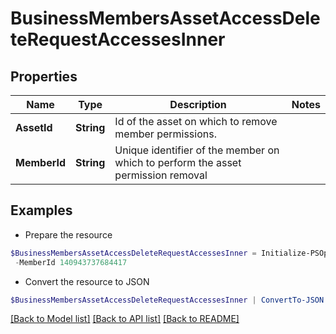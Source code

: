 # BusinessMembersAssetAccessDeleteRequestAccessesInner
## Properties

Name | Type | Description | Notes
------------ | ------------- | ------------- | -------------
**AssetId** | **String** | Id of the asset on which to remove member permissions. | 
**MemberId** | **String** | Unique identifier of the member on which to perform the asset permission removal | 

## Examples

- Prepare the resource
```powershell
$BusinessMembersAssetAccessDeleteRequestAccessesInner = Initialize-PSOpenAPIToolsBusinessMembersAssetAccessDeleteRequestAccessesInner  -AssetId 549755885175 `
 -MemberId 140943737684417
```

- Convert the resource to JSON
```powershell
$BusinessMembersAssetAccessDeleteRequestAccessesInner | ConvertTo-JSON
```

[[Back to Model list]](../README.md#documentation-for-models) [[Back to API list]](../README.md#documentation-for-api-endpoints) [[Back to README]](../README.md)

